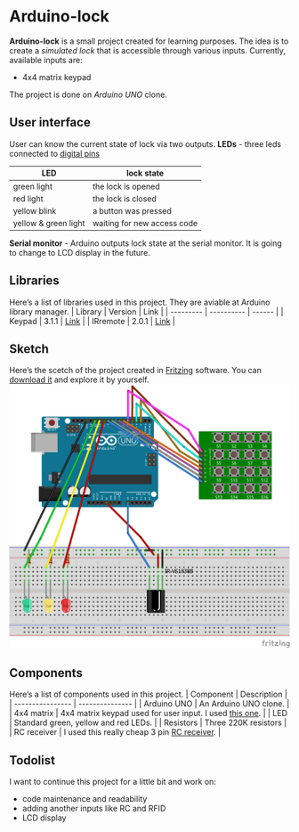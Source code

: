 # Arduino-lock

**Arduino-lock** is a small project created for learning purposes. The idea is to create a *simulated lock* that is accessible through various inputs. Currently, available inputs are:
- 4x4 matrix keypad

The project is done on *Arduino UNO* clone.

## User interface
User can know the current state of lock via two outputs.
**LEDs** - three leds connected to [digital pins](#sketch)

| LED | lock state | 
| ------ | ------------ |
| green light | the lock is opened |
| red light | the lock is closed |
| yellow blink | a button was pressed |
| yellow & green light |  waiting for new access code |

**Serial monitor** - Arduino outputs lock state at the serial monitor. It is going to change to LCD display in the future.

## Libraries
Here’s a list of libraries used in this project. They are aviable at Arduino library manager.
| Library | Version | Link |
| --------- | ---------- | ------ |
| Keypad | 3.1.1 | [Link](https://playground.arduino.cc/Code/Keypad/) | 
| IRremote | 2.0.1 | [Link](https://github.com/shirriff/Arduino-IRremote.git) | 


## Sketch
Here’s the scetch of the project created in [Fritzing](https://fritzing.org/home/) software. You can [download it](sketch.fzz) and explore it by yourself.
![Sketch](sketch.png)

## Components
Here’s a list of components used in this project.
| Component | Description |
| ---------------- | --------------- |
| Arduino UNO | An Arduino UNO clone. |
| 4x4 matrix | 4x4 matrix keypad used for user input. I used [this one](https://www.amazon.com/uxcell-Matrix-Keypad-Keyboard-Arduino/dp/B07QT85F75).  |
| LED | Standard green, yellow and red LEDs. |
| Resistors | Three 220K resistors |
| RC receiver | I used this really cheap 3 pin [RC receiver](https://www.aliexpress.com/item/32386238868.html). |

## Todolist
I want to continue this project for a little bit and work on:
- code maintenance and readability
- adding another inputs like RC and RFID
- LCD display




